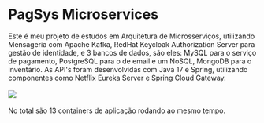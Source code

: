 # PagSys Microservices
Este é meu projeto de estudos em Arquitetura de Microsserviços, utilizando Mensageria com Apache Kafka, RedHat Keycloak Authorization Server para gestão de identidade, e 3 bancos de dados, são eles: MySQL para o serviço de pagamento, PostgreSQL para o de email e um NoSQL, MongoDB para o inventário. As API's foram desenvolvidas com Java 17 e Spring, utilizando componentes como Netflix Eureka Server e Spring Cloud Gateway. 
<br>
<br>
<img src="https://i.imgur.com/Sr8NZS2.png">
<br>
<br>
No total são 13 containers de aplicação rodando ao mesmo tempo.

